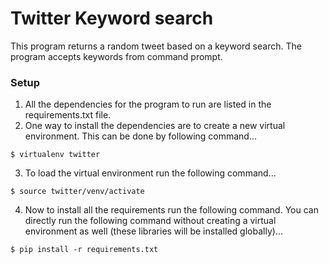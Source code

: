 # Twitter Keyword search

This program returns a random tweet based on a keyword search. The program accepts keywords from command prompt.

### Setup

1. All the dependencies for the program to run are listed in the requirements.txt file.
2. One way to install the dependencies are to create a new virtual environment. This can be done by following command...

```
$ virtualenv twitter
```

3. To load the virtual environment run the following command...

```
$ source twitter/venv/activate
```

4. Now to install all the requirements run the following command. You can directly run the following command without creating a virtual environment as well (these libraries will be installed globally)...

```
$ pip install -r requirements.txt
```

